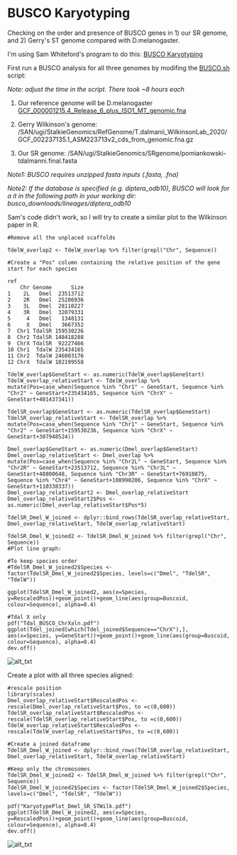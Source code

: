 # BUSCO Karyotyping

Checking on the order and presence of BUSCO genes in 1) our SR genome, and 2) Gerry's ST genome compared with D.melanogaster. 


I'm using Sam Whiteford's program to do this: [BUSCO Karyotyping](https://github.com/swomics/BUSCO_karyotyping)


First run a BUSCO analysis for all three genomes by modifing the [BUSCO.sh](https://github.com/alexjvr1/Stalkies/blob/main/Scripts/BUSCO.sh) script: 

*Note: adjust the time in the script. There took ~8 hours each*

1) Our reference genome will be D.melanogaster [GCF_000001215.4_Release_6_plus_ISO1_MT_genomic.fna](https://www.ncbi.nlm.nih.gov/assembly/GCF_000001215.4/)

2) Gerry Wilkinson's genome: /SAN/ugi/StalkieGenomics/RefGenome/T.dalmanii_WilkinsonLab_2020/GCF_002237135.1_ASM223713v2_cds_from_genomic.fna.gz

3) Our SR genome: /SAN/ugi/StalkieGenomics/SRgenome/pomiankowski-tdalmanni.final.fasta

*Note1: BUSCO requires unzipped fasta inputs (.fasta, .fna)*

*Note2: If the database is specified (e.g. diptera_odb10), BUSCO will look for a it in the following path in your working dir: busco_downloads/lineages/diptera_odb10*



Sam's code didn't work, so I will try to create a similar plot to the Wilkinson paper in R. 

```
#Remove all the unplaced scaffolds

TdelW_overlap2 <- TdelW_overlap %>% filter(grepl("Chr", Sequence)) 

#Create a "Pos" column containing the relative position of the gene start for each species

ref
    Chr Genome      Size
1    2L   Dmel  23513712
2    2R   Dmel  25286936
3    3L   Dmel  28110227
4    3R   Dmel  32079331
5     4   Dmel   1348131
6     X   Dmel   3667352
7  Chr1 TdalSR 159530236
8  Chr2 TdalSR 148418288
9  ChrX TdalSR  92227466
10 Chr1  TdalW 235434165
11 Chr2  TdalW 246003176
12 ChrX  TdalW 102199558

TdelW_overlap$GeneStart <- as.numeric(TdelW_overlap$GeneStart)
TdelW_overlap_relativeStart <- TdelW_overlap %>% mutate(Pos=case_when(Sequence %in% "Chr1" ~ GeneStart, Sequence %in% "Chr2" ~ GeneStart+235434165, Sequence %in% "ChrX" ~ GeneStart+481437341))

TdelSR_overlap$GeneStart <- as.numeric(TdelSR_overlap$GeneStart)
TdelSR_overlap_relativeStart <- TdelSR_overlap %>% mutate(Pos=case_when(Sequence %in% "Chr1" ~ GeneStart, Sequence %in% "Chr2" ~ GeneStart+159530236, Sequence %in% "ChrX" ~ GeneStart+307948524))

Dmel_overlap$GeneStart <- as.numeric(Dmel_overlap$GeneStart)
Dmel_overlap_relativeStart <- Dmel_overlap %>% mutate(Pos=case_when(Sequence %in% "Chr2L" ~ GeneStart, Sequence %in% "Chr2R" ~ GeneStart+23513712, Sequence %in% "Chr3L" ~ GeneStart+48800648, Sequence %in% "Chr3R" ~ GeneStart+76910875, Sequence %in% "Chr4" ~ GeneStart+108990206, Sequence %in% "ChrX" ~ GeneStart+110338337))
Dmel_overlap_relativeStart2 <- Dmel_overlap_relativeStart
Dmel_overlap_relativeStart2$Pos <- as.numeric(Dmel_overlap_relativeStart$Pos*5)

TdelSR_Dmel_W_joined <- dplyr::bind_rows(TdelSR_overlap_relativeStart, Dmel_overlap_relativeStart, TdelW_overlap_relativeStart)

TdelSR_Dmel_W_joined2 <- TdelSR_Dmel_W_joined %>% filter(grepl("Chr", Sequence)) 
#Plot line graph: 

#To keep species order
#TdelSR_Dmel_W_joined2$Species <- factor(TdelSR_Dmel_W_joined2$Species, levels=c("Dmel", "TdelSR", "TdelW"))

ggplot(TdelSR_Dmel_W_joined2, aes(x=Species, y=RescaledPos))+geom_point()+geom_line(aes(group=Buscoid, colour=Sequence), alpha=0.4)

#Tdal X only
pdf("Tdal_BUSCO_ChrXaln.pdf")
ggplot(Tdel_joined[which(Tdel_joined$Sequence=="ChrX"),], aes(x=Species, y=GeneStart))+geom_point()+geom_line(aes(group=Buscoid, colour=Sequence), alpha=0.4)
dev.off()
```

![alt_txt][Fig1]

[Fig1]:https://user-images.githubusercontent.com/12142475/177119745-4166bb4b-5cbb-4964-808a-012eeddec050.png




Create a plot with all three species aligned: 
```
#rescale position
library(scales)
Dmel_overlap_relativeStart$RescaledPos <- rescale(Dmel_overlap_relativeStart$Pos, to =c(0,600))
TdelSR_overlap_relativeStart$RescaledPos <- rescale(TdelSR_overlap_relativeStart$Pos, to =c(0,600))
TdelW_overlap_relativeStart$RescaledPos <- rescale(TdelW_overlap_relativeStart$Pos, to =c(0,600))

#Create a joined dataframe
TdelSR_Dmel_W_joined <- dplyr::bind_rows(TdelSR_overlap_relativeStart, Dmel_overlap_relativeStart, TdelW_overlap_relativeStart)

#Keep only the chromosomes
TdelSR_Dmel_W_joined2 <- TdelSR_Dmel_W_joined %>% filter(grepl("Chr", Sequence))
TdelSR_Dmel_W_joined2$Species <- factor(TdelSR_Dmel_W_joined2$Species, levels=c("Dmel", "TdelSR", "TdelW"))

pdf("KaryotypePlot_Dmel_SR_STWilk.pdf")
ggplot(TdelSR_Dmel_W_joined2, aes(x=Species, y=RescaledPos))+geom_point()+geom_line(aes(group=Buscoid, colour=Sequence), alpha=0.4)
dev.off()
```


![alt_txt][Fig2]

[Fig2]:https://user-images.githubusercontent.com/12142475/177120955-2ad33290-f125-4d27-b7c7-b56940d86948.png
